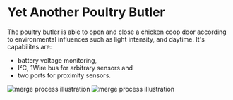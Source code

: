 Yet Another Poultry Butler
================
The poultry butler is able to open and close a chicken coop door according to environmental influences such as light intensity, and  daytime.
It's capabilites are: 

  * battery voltage monitoring,
  * I²C, 1Wire bus for arbitrary sensors and 
  * two ports for proximity sensors.

![merge process illustration](https://rawgithub.com/poultry-butler/hardware/tree/master/drafts/schema/meta/illustration1.jpg)
![merge process illustration](https://rawgithub.com/poultry-butler/hardware/tree/master/drafts/schema/meta/illustration2.jpg)
